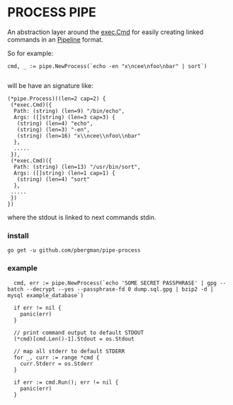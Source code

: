 # PROCESS PIPE

An abstraction layer around the [exec.Cmd](https://golang.org/pkg/os/exec/#Cmd) for easily creating linked commands in an [Pipeline](https://en.wikipedia.org/wiki/Pipeline_(Unix)) format.

So for example:

```
cmd, _ := pipe.NewProcess(`echo -en "x\ncee\nfoo\nbar" | sort`)
   
```

will be have an signature like:

```
(*pipe.Process)((len=2 cap=2) {
 (*exec.Cmd)({
  Path: (string) (len=9) "/bin/echo",
  Args: ([]string) (len=3 cap=3) {
   (string) (len=4) "echo",
   (string) (len=3) "-en",
   (string) (len=16) "x\\ncee\\nfoo\\nbar"
  },
  .....
 }),
 (*exec.Cmd)({
  Path: (string) (len=13) "/usr/bin/sort",
  Args: ([]string) (len=1 cap=1) {
   (string) (len=4) "sort"
  },
 .....
 })
})

```

where the stdout is linked to next commands stdin. 

### install

```
go get -u github.com/pbergman/pipe-process
```

### example

```
  cmd, err := pipe.NewProcess(`echo 'SOME SECRET PASSPHRASE' | gpg --batch --decrypt --yes --passphrase-fd 0 dump.sql.gpg | bzip2 -d | mysql example_database`)

  if err != nil {
    panic(err)
  }

  // print command output to default STDOUT
  (*cmd)[cmd.Len()-1].Stdout = os.Stdout

  // map all stderr to default STDERR
  for _, curr := range *cmd {        
    curr.Stderr = os.Stderr		
  }

  if err := cmd.Run(); err != nil {
    panic(err) 
  }
```
